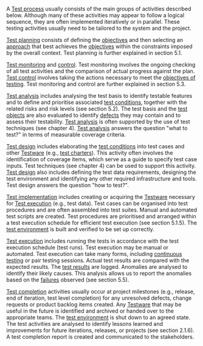 A [Test process](Test%20process.md) usually consists of the main groups of activities described below. Although many of these activities may appear to follow a logical sequence, they are often implemented iteratively or in parallel. These testing activities usually need to be tailored to the system and the project.

[Test planning](Test%20planning.md) consists of defining the [objectives](Test%20objectives.md) and then selecting an [approach](Test%20approach.md) that best achieves the [objectives](Test%20objectives.md) within the constraints imposed by the overall context. Test planning is further explained in section 5.1.

[Test monitoring](Test%20monitoring.md) and [control](Test%20control.md). Test monitoring involves the ongoing checking of all test activities and the comparison of actual progress against the plan. [Test control](Test%20control.md) involves taking the actions necessary to meet the [objectives of testing](Test%20objectives.md). Test monitoring and control are further explained in section 5.3.

[Test analysis](Test%20analysis.md) includes analysing the test basis to identify testable features and to define and prioritise associated [test conditions](Test%20condition.md), together with the related risks and risk levels (see section 5.2). The test basis and the [test objects](Test%20object.md) are also evaluated to identify [defects](Defect.md) they may contain and to assess their testability. [Test analysis](Test%20analysis.md) is often supported by the use of test techniques (see chapter 4). [Test analysis](Test%20analysis.md) answers the question "what to test?" in terms of measurable coverage criteria.

[Test design](Test%20design.md) includes elaborating the [test conditions](Test%20condition.md) into test cases and other [Testware](Testware.md) (e.g., [test charters](Test%20charter.md)). This activity often involves the identification of coverage items, which serve as a guide to specify test case inputs. Test techniques (see chapter 4) can be used to support this activity. [Test design](Test%20design.md) also includes defining the test data requirements, designing the test environment and identifying any other required infrastructure and tools. Test design answers the question "how to test?".

[Test implementation](Test%20implementation.md) includes creating or acquiring the [Testware](Testware.md) necessary for [Test execution](Test%20execution.md) (e.g., test data). Test cases can be organised into test procedures and are often assembled into test suites. Manual and automated test scripts are created. Test procedures are prioritised and arranged within a test execution schedule for efficient test execution (see section 5.1.5). The [test environment](Test%20environment.md) is built and verified to be set up correctly.

[Test execution](Test%20execution.md) includes running the tests in accordance with the test execution schedule (test runs). Test execution may be manual or automated. Test execution can take many forms, including [continuous testing](Continuous%20testing.md) or pair testing sessions. Actual test results are compared with the expected results. The [test results](Test%20result.md) are logged. Anomalies are analysed to identify their likely causes. This analysis allows us to report the anomalies based on the [failures](Failure.md) observed (see section 5.5).

[Test completion](Test%20completion.md) activities usually occur at project milestones (e.g., release, end of iteration, test level completion) for any unresolved defects, change requests or product backlog items created. Any [Testware](Testware.md) that may be useful in the future is identified and archived or handed over to the appropriate teams. The [test environment](Test%20environment.md) is shut down to an agreed state. The test activities are analysed to identify lessons learned and improvements for future iterations, releases, or projects (see section 2.1.6). A test completion report is created and communicated to the stakeholders.